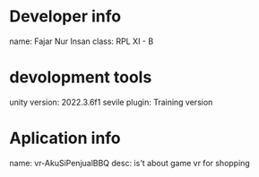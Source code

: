 # Developer info

name: Fajar Nur Insan
class: RPL XI - B


# devolopment tools

unity version: 2022.3.6f1
sevile plugin: Training version 

# Aplication info

name: vr-AkuSiPenjualBBQ
desc: is't about game vr for shopping